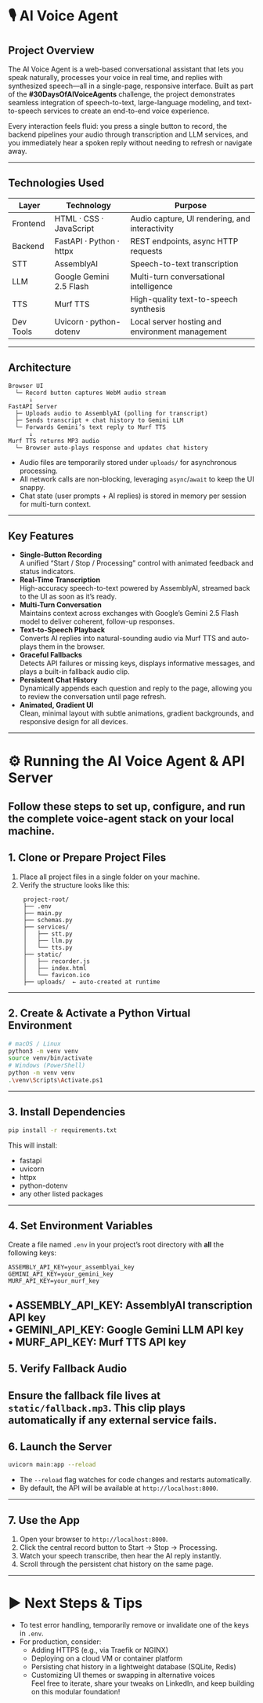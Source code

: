 # 🎙️ AI Voice Agent

## Project Overview
The AI Voice Agent is a web-based conversational assistant that lets you speak naturally, processes your voice in real time, and replies with synthesized speech—all in a single-page, responsive interface. Built as part of the **#30DaysOfAIVoiceAgents** challenge, the project demonstrates seamless integration of speech-to-text, large-language modeling, and text-to-speech services to create an end-to-end voice experience.  

Every interaction feels fluid: you press a single button to record, the backend pipelines your audio through transcription and LLM services, and you immediately hear a spoken reply without needing to refresh or navigate away.

---
## Technologies Used

| Layer       | Technology                   | Purpose                                     |
|-------------|------------------------------|---------------------------------------------|
| Frontend    | HTML · CSS · JavaScript      | Audio capture, UI rendering, and interactivity |
| Backend     | FastAPI · Python · httpx     | REST endpoints, async HTTP requests         |
| STT         | AssemblyAI                   | Speech-to-text transcription                |
| LLM         | Google Gemini 2.5 Flash      | Multi-turn conversational intelligence      |
| TTS         | Murf TTS                     | High-quality text-to-speech synthesis       |
| Dev Tools   | Uvicorn · python-dotenv      | Local server hosting and environment management |

---
## Architecture
```
Browser UI
  └─ Record button captures WebM audio stream
      ↓
FastAPI Server
  ├─ Uploads audio to AssemblyAI (polling for transcript)
  ├─ Sends transcript + chat history to Gemini LLM
  └─ Forwards Gemini’s text reply to Murf TTS
      ↓
Murf TTS returns MP3 audio
  └─ Browser auto-plays response and updates chat history
```
- Audio files are temporarily stored under `uploads/` for asynchronous processing.  
- All network calls are non-blocking, leveraging `async`/`await` to keep the UI snappy.  
- Chat state (user prompts + AI replies) is stored in memory per session for multi-turn context.
---
## Key Features
- **Single-Button Recording**  
  A unified “Start / Stop / Processing” control with animated feedback and status indicators.
- **Real-Time Transcription**  
  High-accuracy speech-to-text powered by AssemblyAI, streamed back to the UI as soon as it’s ready.
- **Multi-Turn Conversation**  
  Maintains context across exchanges with Google’s Gemini 2.5 Flash model to deliver coherent, follow-up responses.
- **Text-to-Speech Playback**  
  Converts AI replies into natural-sounding audio via Murf TTS and auto-plays them in the browser.
- **Graceful Fallbacks**  
  Detects API failures or missing keys, displays informative messages, and plays a built-in fallback audio clip.
- **Persistent Chat History**  
  Dynamically appends each question and reply to the page, allowing you to review the conversation until page refresh.
- **Animated, Gradient UI**  
  Clean, minimal layout with subtle animations, gradient backgrounds, and responsive design for all devices.
---
# ⚙️ Running the AI Voice Agent & API Server
Follow these steps to set up, configure, and run the complete voice-agent stack on your local machine.
---
## 1. Clone or Prepare Project Files
1. Place all project files in a single folder on your machine.  
2. Verify the structure looks like this:
   ```
    project-root/
    ├── .env
    ├── main.py
    ├── schemas.py
    ├── services/
    │   ├── stt.py
    │   ├── llm.py
    │   └── tts.py
    ├── static/
    │   ├── recorder.js
    │   ├── index.html
    │   └── favicon.ico
    ├── uploads/  ← auto-created at runtime 
   ```
---
## 2. Create & Activate a Python Virtual Environment
```bash
# macOS / Linux
python3 -m venv venv
source venv/bin/activate
# Windows (PowerShell)
python -m venv venv
.\venv\Scripts\Activate.ps1
```
---
## 3. Install Dependencies
```bash
pip install -r requirements.txt
```
This will install:
- fastapi  
- uvicorn  
- httpx  
- python-dotenv  
- any other listed packages
---
## 4. Set Environment Variables
Create a file named `.env` in your project’s root directory with **all** the following keys:
```
ASSEMBLY_API_KEY=your_assemblyai_key
GEMINI_API_KEY=your_gemini_key
MURF_API_KEY=your_murf_key
```
• ASSEMBLY_API_KEY: AssemblyAI transcription API key  
• GEMINI_API_KEY: Google Gemini LLM API key  
• MURF_API_KEY: Murf TTS API key  
---
## 5. Verify Fallback Audio
Ensure the fallback file lives at `static/fallback.mp3`. This clip plays automatically if any external service fails.
---
## 6. Launch the Server
```bash
uvicorn main:app --reload
```
- The `--reload` flag watches for code changes and restarts automatically.  
- By default, the API will be available at `http://localhost:8000`.
---
## 7. Use the App
1. Open your browser to `http://localhost:8000`.  
2. Click the central record button to Start → Stop → Processing.  
3. Watch your speech transcribe, then hear the AI reply instantly.  
4. Scroll through the persistent chat history on the same page.  
---
# ▶️ Next Steps & Tips
- To test error handling, temporarily remove or invalidate one of the keys in `.env`.  
- For production, consider:
  - Adding HTTPS (e.g., via Traefik or NGINX)  
  - Deploying on a cloud VM or container platform  
  - Persisting chat history in a lightweight database (SQLite, Redis)  
  - Customizing UI themes or swapping in alternative voices  
Feel free to iterate, share your tweaks on LinkedIn, and keep building on this modular foundation!

